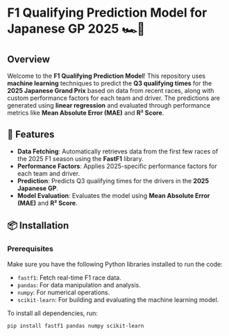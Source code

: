 # F1 Qualifying Prediction Model for Japanese GP 2025 🏎️💨

## Overview
Welcome to the **F1 Qualifying Prediction Model**! This repository uses **machine learning** techniques to predict the **Q3 qualifying times** for the **2025 Japanese Grand Prix** based on data from recent races, along with custom performance factors for each team and driver. The predictions are generated using **linear regression** and evaluated through performance metrics like **Mean Absolute Error (MAE)** and **R² Score**.

## 🚀 Features

- **Data Fetching**: Automatically retrieves data from the first few races of the 2025 F1 season using the **FastF1** library.
- **Performance Factors**: Applies 2025-specific performance factors for each team and driver.
- **Prediction**: Predicts Q3 qualifying times for the drivers in the **2025 Japanese GP**.
- **Model Evaluation**: Evaluates the model using **Mean Absolute Error (MAE)** and **R² Score**.

## 📦 Installation

### Prerequisites

Make sure you have the following Python libraries installed to run the code:

- `fastf1`: Fetch real-time F1 race data.
- `pandas`: For data manipulation and analysis.
- `numpy`: For numerical operations.
- `scikit-learn`: For building and evaluating the machine learning model.

To install all dependencies, run:

```bash
pip install fastf1 pandas numpy scikit-learn
